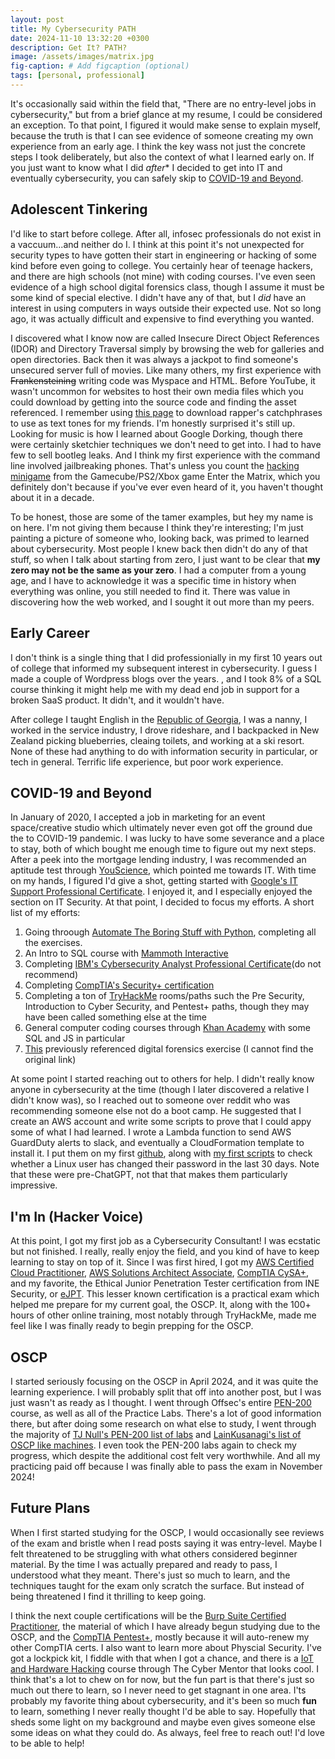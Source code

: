 ```yaml
---
layout: post
title: My Cybersecurity PATH
date: 2024-11-10 13:32:20 +0300
description: Get It? PATH?
image: /assets/images/matrix.jpg
fig-caption: # Add figcaption (optional)
tags: [personal, professional]
---
```


 It's occasionally said within the field that, "There are no entry-level jobs in cybersecurity," but from a brief glance at my resume, I could be considered an exception. To that point, I figured it would make sense to explain myself, because the truth is that I can see evidence of someone creating my own experience from an early age. I think the key wass not just the concrete steps I took deliberately, but also the context of what I learned early on. If you just want to know what I did *after** I decided to get into IT and eventually cybersecurity, you can safely skip to [COVID-19 and Beyond](https://pentestpop.github.io/2024/11/10/cybersecurity-PATH.html#covid-19-and-beyond). 

## Adolescent Tinkering
I'd like to start before college. After all, infosec professionals do not exist in a vaccuum...and neither do I. I think at this point it's not unexpected for security types to have gotten their start in engineering or hacking of some kind before even going to college. You certainly hear of teenage hackers, and there are high schools (not mine) with coding courses. I've even seen evidence of a high school digital forensics class, though I assume it must be some kind of special elective. I didn't have any of that, but I *did* have an interest in using computers in ways outside their expected use. Not so long ago, it was actually difficult and expensive to find everything you wanted. 

I discovered what I know now are called Insecure Direct Object References (IDOR) and Directory Traversal simply by browsing the web for galleries and open directories. Back then it was always a jackpot to find someone's unsecured server full of movies. Like many others, my first experience with ~~Frankensteining~~ writing code was Myspace and HTML. Before YouTube, it wasn't uncommon for websites to host their own media files which you could download by getting into the source code and finding the asset referenced. I remember using [this page](http://www.therapboard.com/) to download rapper's catchphrases to use as text tones for my friends. I'm honestly surprised it's still up. Looking for music is how I learned about Google Dorking, though there were certainly sketchier techniques we don't need to get into. I had to have few to sell bootleg leaks. And I think my first experience with the command line involved jailbreaking phones. That's unless you count the [hacking minigame](https://www.youtube.com/watch?v=2jNH1e3akjg) from the Gamecube/PS2/Xbox game Enter the Matrix, which you definitely don't because if you've ever even heard of it, you haven't thought about it in a decade. 

To be honest, those are some of the tamer examples, but hey my name is on here. I'm not giving them because I think they're interesting; I'm just painting a picture of someone who, looking back, was primed to learned about cybersecurity. Most people I knew back then didn't do any of that stuff, so when I talk about starting from zero, I just want to be clear that **my zero may not be the same as your zero**. I had a computer from a young age, and I have to acknowledge it was a specific time in history when everything was online, you still needed to find it. There was value in discovering how the web worked, and I sought it out more than my peers. 

## Early Career
I don't think is a single thing that I did professionially in my first 10 years out of college that informed my subsequent interest in cybersecurity. I guess I made a couple of Wordpress blogs over the years. , and I took 8% of a SQL course thinking it might help me with my dead end job in support for a broken SaaS product. It didn't, and it wouldn't have. 

After college I taught English in the [Republic of Georgia](https://en.wikipedia.org/wiki/Georgia_(country)), I was a nanny, I worked in the service industry, I drove rideshare, and I backpacked in New Zealand picking blueberries, cleaing toilets, and working at a ski resort. None of these had anything to do with information security in particular, or tech in general. Terrific life experience, but poor work experience. 

## COVID-19 and Beyond
In January of 2020, I accepted a job in marketing for an event space/creative studio which ultimately never even got off the ground due the to COVID-19 pandemic. I was lucky to have some severance and a place to stay, both of which bought me enough time to figure out my next steps. After a peek into the mortgage lending industry, I was recommended an aptitude test through [YouScience](https://www.youscience.com/buy-now/), which pointed me towards IT. With time on my hands, I figured I'd give a shot, getting started with [Google's IT Support Professional Certificate](https://www.coursera.org/professional-certificates/google-it-support). I enjoyed it, and I especially enjoyed the section on IT Security. At that point, I decided to focus my efforts. A short list of my efforts:

1. Going throough [Automate The Boring Stuff with Python](https://automatetheboringstuff.com/), completing all the exercises. 
2. An Intro to SQL course with [Mammoth Interactive](https://training.mammothinteractive.com/)
3. Completing [IBM's Cybersecurity Analyst Professional Certificate](https://www.coursera.org/professional-certificates/ibm-cybersecurity-analyst)(do not recommend)
4. Completing [CompTIA's Security+ certification](https://www.comptia.org/certifications/security)
5. Completing a ton of [TryHackMe](https://tryhackme.com/p/grica421) rooms/paths such the Pre Security, Introduction to Cyber Security, and Pentest+ paths, though they may have been called something else at the time
6. General computer coding courses through [Khan Academy](https://www.khanacademy.org/) with some SQL and JS in particular
7. [This](https://github.com/PIVOT-Project/DigitalForensicsChallenge) previously referenced digital forensics exercise (I cannot find the original link)

At some point I started reaching out to others for help. I didn't really know anyone in cybersecurity at the time (though I later discovered a relative I didn't know was), so I reached out to someone over reddit who was recommending someone else not do a boot camp. He suggested that I create an AWS account and write some scripts to prove that I could appy some of what I had learned. I wrote a Lambda function to send AWS GuardDuty alerts to slack, and eventually a CloudFormation template to install it. I put them on my first [github](https://github.com/cagrigsby/guardduty2slack), along with [my first scripts](https://github.com/cagrigsby/my-first-scripts) to check whether a Linux user has changed their password in the last 30 days. Note that these were pre-ChatGPT, not that that makes them particularly impressive. 

## I'm In (Hacker Voice)
At this point, I got my first job as a Cybersecurity Consultant! I was ecstatic but not finished. I really, really enjoy the field, and you kind of have to keep learning to stay on top of it. Since I was first hired, I got my [AWS Certified Cloud Practitioner](https://aws.amazon.com/certification/certified-cloud-practitioner/), [AWS Solutions Architect Associate](https://aws.amazon.com/certification/certified-solutions-architect-associate/), [CompTIA CySA+](https://www.comptia.org/certifications/cybersecurity-analyst), and my favorite, the Ethical Junior Penetration Tester certification from INE Security, or [eJPT](https://security.ine.com/certifications/ejpt-certification/). This lesser known certification is a practical exam which helped me prepare for my current goal, the OSCP. It, along with the 100+ hours of other online training, most notably through TryHackMe, made me feel like I was finally ready to begin prepping for the OSCP.

## OSCP
I started seriously focusing on the OSCP in April 2024, and it was quite the learning experience. I will probably split that off into another post, but I was just wasn't as ready as I thought. I went through Offsec's entire [PEN-200](https://www.offsec.com/courses/pen-200/) course, as well as all of the Practice Labs. There's a lot of good information there, but after doing some research on what else to study, I went through the majority of [TJ Null's PEN-200 list of labs](https://docs.google.com/spreadsheets/u/1/d/1dwSMIAPIam0PuRBkCiDI88pU3yzrqqHkDtBngUHNCw8/htmlview#) and [LainKusanagi's list of OSCP like machines](https://docs.google.com/spreadsheets/d/18weuz_Eeynr6sXFQ87Cd5F0slOj9Z6rt/edit?gid=487240997#gid=487240997). I even took the PEN-200 labs again to check my progress, which despite the additional cost felt very worthwhile. And all my practicing paid off because I was finally able to pass the exam in November 2024!

## Future Plans
When I first started studying for the OSCP, I would occasionally see reviews of the exam and bristle when I read posts saying it was entry-level. Maybe I felt threatened to be struggling with what others considered beginner material. By the time I was actually prepared and ready to pass, I understood what they meant. There's just so much to learn, and the techniques taught for the exam only scratch the surface. But instead of being threatened I find it thrilling to keep going. 

I think the next couple certifications will be the [Burp Suite Certified Practitioner](https://portswigger.net/web-security/certification), the material of which I have already begun studying due to the OSCP, and the [CompTIA Pentest+](https://www.comptia.org/certifications/pentest), mostly because it will auto-renew my other CompTIA certs. I also want to learn more about Physcial Security. I've got a lockpick kit, I fiddle with that when I got a chance, and there is a [IoT and Hardware Hacking](https://academy.tcm-sec.com/p/beginner-s-guide-to-iot-and-hardware-hacking) course through The Cyber Mentor that looks cool. I think that's a lot to chew on for now, but the fun part is that there's just so much out there to learn, so I never need to get stagnant in one area. I'ts probably my favorite thing about cybersecurity, and it's been so much **fun** to learn, something I never really thought I'd be able to say. Hopefully that sheds some light on my background and maybe even gives someone else some ideas on what they could do. As always, feel free to reach out! I'd love to be able to help!
